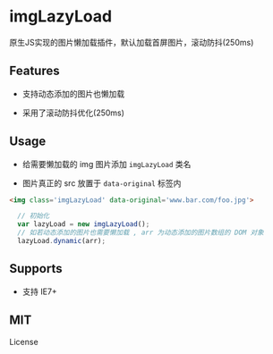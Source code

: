 # imgLazyLoad

原生JS实现的图片懒加载插件，默认加载首屏图片，滚动防抖(250ms)

## Features

+ 支持动态添加的图片也懒加载

+ 采用了滚动防抖优化(250ms)

## Usage

+ 给需要懒加载的 img 图片添加 `imgLazyLoad` 类名

+ 图片真正的 src 放置于 `data-original` 标签内

```HTML
<img class='imgLazyLoad' data-original='www.bar.com/foo.jpg'>
```

```javascript
  // 初始化
  var lazyLoad = new imgLazyLoad();
  // 如若动态添加的图片也需要懒加载 , arr 为动态添加的图片数组的 DOM 对象
  lazyLoad.dynamic(arr);
```

## Supports

+ 支持 IE7+

## MIT
License
